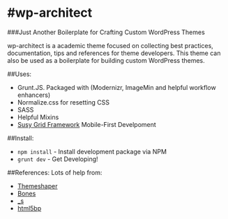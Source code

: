 #wp-architect
============
###Just Another Boilerplate for Crafting Custom WordPress Themes

wp-architect is a academic theme focused on collecting best practices, 
documentation, tips and references for theme developers. This theme can 
also be used as a boilerplate for building custom WordPress themes. 

##Uses:
* Grunt.JS. Packaged with (Modernizr, ImageMin and helpful workflow enhancers)
* Normalize.css for resetting CSS
* SASS
* Helpful Mixins
* [Susy Grid Framework](http://susy.oddbird.net/) Mobile-First Develpoment
 
##Install:
* `npm install` - Install development package via NPM
* `grunt dev` - Get Developing!

##References:
Lots of help from:
* [Themeshaper](http://themeshaper.com/2012/10/22/the-themeshaper-wordpress-theme-tutorial-2nd-edition/)
* [Bones](http://themble.com/bones/)
* [_s](https://github.com/Automattic/_s)
* [html5bp](http://html5boilerplate.com/)
